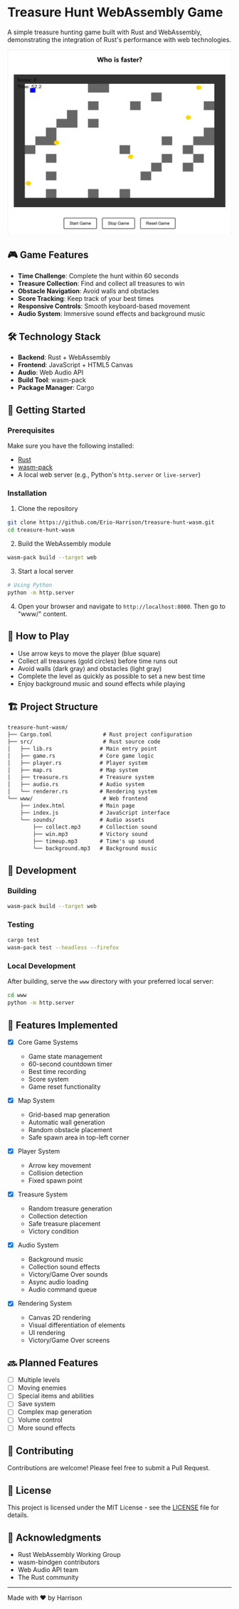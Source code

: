 # Treasure Hunt WebAssembly Game

A simple treasure hunting game built with Rust and WebAssembly, demonstrating the integration of Rust's performance with web technologies.

![example](assets/example.png)

## 🎮 Game Features

- **Time Challenge**: Complete the hunt within 60 seconds
- **Treasure Collection**: Find and collect all treasures to win
- **Obstacle Navigation**: Avoid walls and obstacles
- **Score Tracking**: Keep track of your best times
- **Responsive Controls**: Smooth keyboard-based movement
- **Audio System**: Immersive sound effects and background music

## 🛠️ Technology Stack

- **Backend**: Rust + WebAssembly
- **Frontend**: JavaScript + HTML5 Canvas
- **Audio**: Web Audio API
- **Build Tool**: wasm-pack
- **Package Manager**: Cargo

## 🚀 Getting Started

### Prerequisites

Make sure you have the following installed:
- [Rust](https://www.rust-lang.org/tools/install)
- [wasm-pack](https://rustwasm.github.io/wasm-pack/installer/)
- A local web server (e.g., Python's `http.server` or `live-server`)

### Installation

1. Clone the repository
```bash
git clone https://github.com/Erio-Harrison/treasure-hunt-wasm.git
cd treasure-hunt-wasm
```

2. Build the WebAssembly module
```bash
wasm-pack build --target web
```

3. Start a local server
```bash
# Using Python
python -m http.server
```

4. Open your browser and navigate to `http://localhost:8000`. Then go to "www/" content.

## 🎯 How to Play

- Use arrow keys to move the player (blue square)
- Collect all treasures (gold circles) before time runs out
- Avoid walls (dark gray) and obstacles (light gray)
- Complete the level as quickly as possible to set a new best time
- Enjoy background music and sound effects while playing

## 🏗️ Project Structure

```
treasure-hunt-wasm/
├── Cargo.toml                # Rust project configuration
├── src/                      # Rust source code
│   ├── lib.rs               # Main entry point
│   ├── game.rs              # Core game logic
│   ├── player.rs            # Player system
│   ├── map.rs               # Map system
│   ├── treasure.rs          # Treasure system
│   ├── audio.rs             # Audio system
│   └── renderer.rs          # Rendering system
└── www/                      # Web frontend
    ├── index.html           # Main page
    ├── index.js             # JavaScript interface
    └── sounds/              # Audio assets
        ├── collect.mp3      # Collection sound
        ├── win.mp3          # Victory sound
        ├── timeup.mp3       # Time's up sound
        └── background.mp3   # Background music
```

## 🔧 Development

### Building

```bash
wasm-pack build --target web
```

### Testing

```bash
cargo test
wasm-pack test --headless --firefox
```

### Local Development

After building, serve the `www` directory with your preferred local server:
```bash
cd www
python -m http.server
```

## 🎨 Features Implemented

- [x] Core Game Systems
  - Game state management
  - 60-second countdown timer
  - Best time recording
  - Score system
  - Game reset functionality

- [x] Map System
  - Grid-based map generation
  - Automatic wall generation
  - Random obstacle placement
  - Safe spawn area in top-left corner

- [x] Player System
  - Arrow key movement
  - Collision detection
  - Fixed spawn point

- [x] Treasure System
  - Random treasure generation
  - Collection detection
  - Safe treasure placement
  - Victory condition

- [x] Audio System
  - Background music
  - Collection sound effects
  - Victory/Game Over sounds
  - Async audio loading
  - Audio command queue

- [x] Rendering System
  - Canvas 2D rendering
  - Visual differentiation of elements
  - UI rendering
  - Victory/Game Over screens

## 🔜 Planned Features

- [ ] Multiple levels
- [ ] Moving enemies
- [ ] Special items and abilities
- [ ] Save system
- [ ] Complex map generation
- [ ] Volume control
- [ ] More sound effects

## 🤝 Contributing

Contributions are welcome! Please feel free to submit a Pull Request.

## 📝 License

This project is licensed under the MIT License - see the [LICENSE](LICENSE) file for details.

## 🙏 Acknowledgments

- Rust WebAssembly Working Group
- wasm-bindgen contributors
- Web Audio API team
- The Rust community

---

Made with ❤️ by Harrison